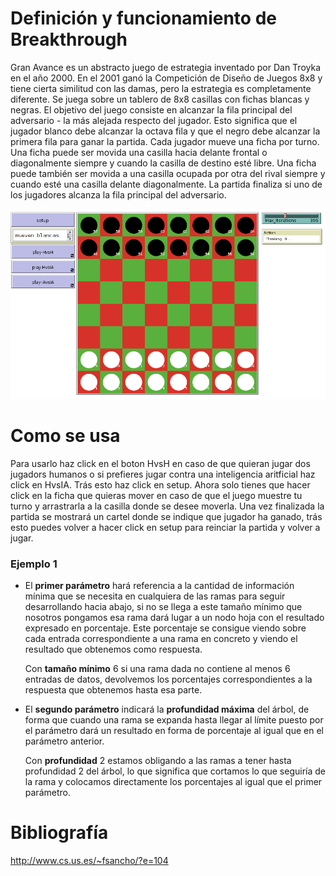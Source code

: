 
# Definición y funcionamiento de Breakthrough

Gran Avance es un abstracto juego de estrategia inventado por Dan Troyka en el año 2000. En el 2001 ganó la Competición de Diseño de Juegos 8x8 y tiene cierta similitud con las damas, pero la estrategia es completamente diferente. Se juega sobre un tablero de 8x8 casillas con fichas blancas y negras. El objetivo del juego consiste en alcanzar la fila principal del adversario - la más alejada respecto del jugador. Esto significa que el jugador blanco debe alcanzar la octava fila y que el negro debe alcanzar la primera fila para ganar la partida. Cada jugador mueve una ficha por turno. Una ficha puede ser movida una casilla hacia delante frontal o diagonalmente siempre y cuando la casilla de destino esté libre. Una ficha puede también ser movida a una casilla ocupada por otra del rival siempre y cuando esté una casilla delante diagonalmente. La partida finaliza si uno de los jugadores alcanza la fila principal del adversario.

![](images/granAvanceView.png)


# Como se usa

Para usarlo haz click en el boton HvsH en caso de que quieran jugar dos jugadors humanos o si prefieres jugar contra una inteligencia aritficial haz click en HvsIA. Trás esto haz click en setup.
Ahora solo tienes que hacer click en la ficha que quieras mover en caso de que el juego muestre tu turno y arrastrarla a la casilla donde se desee moverla.
Una vez finalizada la partida se mostrará un cartel donde se indique que jugador ha ganado, trás esto puedes volver a hacer click en setup para reinciar la partida y volver a jugar.

### Ejemplo 1


* El **primer parámetro** hará referencia a la cantidad de información mínima que se necesita en cualquiera de las ramas para seguir desarrollando hacia abajo, si no se llega a este tamaño mínimo que nosotros pongamos esa rama dará lugar a un nodo hoja con el resultado expresado en porcentaje. Este porcentaje se consigue viendo sobre cada entrada correspondiente a una rama en concreto y viendo el resultado que obtenemos como respuesta.

  Con **tamaño mínimo** 6 si una rama dada no contiene al menos 6 entradas de datos, devolvemos los porcentajes correspondientes a la respuesta que obtenemos hasta esa parte.


* El **segundo parámetro** indicará la **profundidad máxima** del árbol, de forma que cuando una rama se expanda hasta llegar al límite puesto por el parámetro dará un resultado en forma de porcentaje al igual que en el parámetro anterior.

  Con **profundidad** 2 estamos obligando a las ramas a tener hasta profundidad 2 del árbol, lo que significa que cortamos lo que seguiría de la rama y colocamos directamente los porcentajes al igual que el primer parámetro.





# Bibliografía

http://www.cs.us.es/~fsancho/?e=104
